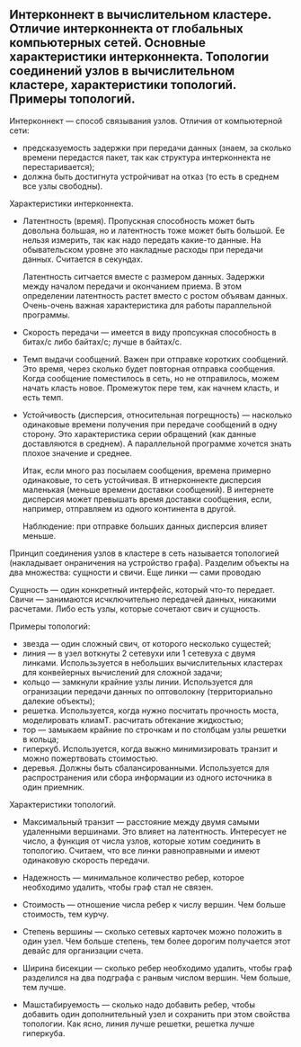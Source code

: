## Интерконнект в вычислительном кластере. Отличие интерконнекта от глобальных компьютерных сетей. Основные характеристики интерконнекта. Топологии соединений узлов в вычислительном кластере, характеристики топологий. Примеры топологий.

Интерконнект — способ связывания узлов. Отличия от компьютерной сети:
* предсказуемость задержки при передачи данных (знаем, за сколько времени передастся пакет, так как структура интерконнекта не перестаривается);
* должна быть достигнута устройчиват на отказ (то есть в среднем все узлы свободны).

Характеристики интерконнекта.

* Латентность (время). Пропускная способность может быть довольна большая, но и латентность тоже может быть большой. Ее нельзя измерить, так как надо передать какие-то данные. На обывательском уровне это накладные расходы при передачи данных. Считается в секундах.

  Латентность ситчается вместе с размером данных. Задержки между началом передачи и окончанием приема. В этом определении латентность растет вместо с ростом объявам данных. Очень-очень важная характеристика для работы параллельной программы.

* Скорость передачи — имеется в виду пропсукная способность в битах/с либо байтах/с; лучше в байтах/с.

* Темп выдачи сообщений. Важен при отправке коротких сообщений. Это время, через сколько будет повторная отправка сообщения. Когда сообщение поместилось в сеть, но не отправилось, можем начать класть новое. Промежуток пере тем, как начнем класть, и есть темп.

* Устойчивость (дисперсия, относительная погрещность) — насколько одинаковые времени получения при передаче сообщений в одну сторону. Это характеристика серии обращений (как данные доставляются в среднем). А параллельной программе хочется знать плохое значение и среднее.

  Итак, если много раз посылаем сообщения, времена примерно одинаковые, то сеть устойчивая. В итнерконнекте дисперсия маленькая (меньше времени доставки сообщений). В интернете дисперсия может превышать время доставки сообщения, если, например, отправляем из одного континента в другой.

  Наблюдение: при отправке больших данных дисперсия влияет меньше.

Принцип соединения узлов в кластере в сеть называется топологией (накладывает онраничения на устройство графа). Разделим объекты на два множества: сущности и свичи. Еще линки — сами проводаю

Сущность — один конкретный интерфейс, который что-то передает. Свичи — занимаются исчключительно передачей данных, никакими расчетами. Либо есть узлы, которые сочетают свич и сущность.

Примеры топологий:
* звезда — один сложный свич, от которого несколько сущестей;
* линия — в узел воткнуты 2 сетевухи или 1 сетевуха с двумя линками. Использьзуется в небольших вычислительных кластерах для конвейерных вычислений для сложной задачи;
* кольцо — замкнули крайние узлы линии. Используется для огранизации передачи данных по оптоволокну (территориально далекие объекты);
* решетка. Используется, когда нужно посчитать прочность моста, моделировать клиамТ. расчитать обтекание жидкостью;
* тор — замыкаем крайние по строчкам и по столбцам узлы решетки в кольца;
* гиперкуб. Используется, когда выжно минимизировать транзит и можно пожертвовать стоимостью.
* деревья. Должны быть сбалансированными. Используется для распространения или сбора информации из одного источника в один приемник.

Характеристики топологий.

* Максимальный транзит — расстояние между двумя самыми удаленными вершинами. Это влияет на латентность. Интересует не число, а функция от числа узлов, которые хотим соединить в топологию. Считаем, что все линки равноправными и имеют одинаковую скорость передачи.

* Надежность — минимальное количество ребер, которое необходимо удалить, чтобы граф стал не связен.

* Стоимость — отношение числа ребер к числу вершин. Чем больше стоимость, тем курчу.

* Степень вершины — сколько сетевых карточек можно положить в один узел. Чем больше степень, тем более дорогим получается этот девайс для организации счета.

* Ширина бисекции — сколько ребер необходимо удалить, чтобы граф разделился на два подграфа с ранвым числом вершин. Чем больше, тем лучше.

* Машстабируемость — сколько надо добавить ребер, чтобы добавить один дополнительный узел и сохранить при этом свойства топологии. Как ясно, линия лучше решетки, решетка лучше гиперкуба.
